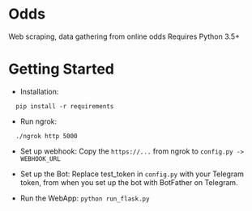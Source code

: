 # Odds
Web scraping, data gathering from online odds
Requires Python 3.5+

Getting Started
==================
  * Installation:
```
  pip install -r requirements
```
  * Run ngrok:
```
  ./ngrok http 5000
```
  * Set up webhook:
Copy the ```https://...``` from ngrok to ```config.py -> WEBHOOK_URL```

  * Set up the Bot:
Replace test_token in ```config.py```  with your Telegram token, from when
you set up the bot with BotFather on Telegram.

  * Run the WebApp:
```python run_flask.py```
  
